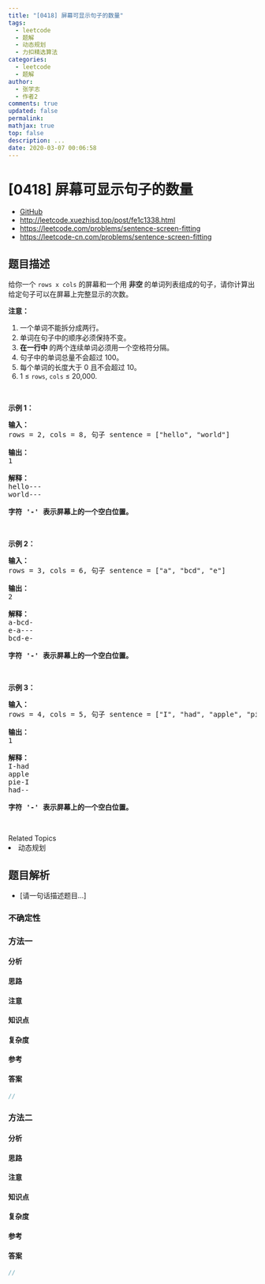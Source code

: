```yaml
---
title: "[0418] 屏幕可显示句子的数量"
tags:
  - leetcode
  - 题解
  - 动态规划
  - 力扣精选算法
categories:
  - leetcode
  - 题解
author:
  - 张学志
  - 作者2
comments: true
updated: false
permalink:
mathjax: true
top: false
description: ...
date: 2020-03-07 00:06:58
---
```



# [0418] 屏幕可显示句子的数量
* [GitHub](https://github.com/algoboy101/LeetCodeCrowdsource/tree/master/_posts/QA/%5B0418%5D%20%E5%B1%8F%E5%B9%95%E5%8F%AF%E6%98%BE%E7%A4%BA%E5%8F%A5%E5%AD%90%E7%9A%84%E6%95%B0%E9%87%8F.md)
* http://leetcode.xuezhisd.top/post/fe1c1338.html
* https://leetcode.com/problems/sentence-screen-fitting
* https://leetcode-cn.com/problems/sentence-screen-fitting


## 题目描述

<p>给你一个 <code>rows x cols</code> 的屏幕和一个用 <strong>非空 </strong>的单词列表组成的句子，请你计算出给定句子可以在屏幕上完整显示的次数。</p>

<p><strong>注意：</strong></p>

<ol>
	<li>一个单词不能拆分成两行。</li>
	<li>单词在句子中的顺序必须保持不变。</li>
	<li><strong>在一行中 </strong>的两个连续单词必须用一个空格符分隔。</li>
	<li>句子中的单词总量不会超过 100。</li>
	<li>每个单词的长度大于 0 且不会超过 10。</li>
	<li>1 &le; <code>rows</code>, <code>cols</code> &le; 20,000.</li>
</ol>

<p>&nbsp;</p>

<p><strong>示例 1：</strong></p>

<pre><strong>输入：</strong>
rows = 2, cols = 8, 句子 sentence = [&quot;hello&quot;, &quot;world&quot;]

<strong>输出：</strong>
1

<strong>解释：</strong>
hello---
world---

<strong>字符 &#39;-&#39; 表示屏幕上的一个空白位置。</strong>
</pre>

<p>&nbsp;</p>

<p><strong>示例 2：</strong></p>

<pre><strong>输入：</strong>
rows = 3, cols = 6, 句子 sentence = [&quot;a&quot;, &quot;bcd&quot;, &quot;e&quot;]

<strong>输出：</strong>
2

<strong>解释：</strong>
a-bcd- 
e-a---
bcd-e-

<strong>字符 &#39;-&#39; 表示屏幕上的一个空白位置。</strong>
</pre>

<p>&nbsp;</p>

<p><strong>示例 3：</strong></p>

<pre><strong>输入：</strong>
rows = 4, cols = 5, 句子 sentence = [&quot;I&quot;, &quot;had&quot;, &quot;apple&quot;, &quot;pie&quot;]

<strong>输出：</strong>
1

<strong>解释：</strong>
I-had
apple
pie-I
had--

<strong>字符 &#39;-&#39; 表示屏幕上的一个空白位置。</strong>
</pre>

<p>&nbsp;</p>
<div><div>Related Topics</div><div><li>动态规划</li></div></div>


## 题目解析
* [请一句话描述题目...]

### 不确定性


### 方法一

#### 分析

#### 思路

#### 注意

#### 知识点

#### 复杂度

#### 参考

#### 答案

```cpp
//
```


### 方法二

#### 分析

#### 思路

#### 注意

#### 知识点

#### 复杂度

#### 参考

#### 答案

```cpp
//
```


